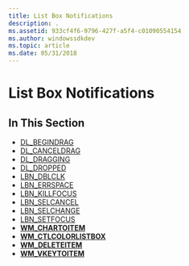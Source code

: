 ```yaml
---
title: List Box Notifications
description: .
ms.assetid: 933cf4f6-9796-427f-a5f4-c01090554154
ms.author: windowssdkdev
ms.topic: article
ms.date: 05/31/2018
---
```


# List Box Notifications

## In This Section

-   [DL\_BEGINDRAG](dl-begindrag.md)
-   [DL\_CANCELDRAG](dl-canceldrag.md)
-   [DL\_DRAGGING](dl-dragging.md)
-   [DL\_DROPPED](dl-dropped.md)
-   [LBN\_DBLCLK](lbn-dblclk.md)
-   [LBN\_ERRSPACE](lbn-errspace.md)
-   [LBN\_KILLFOCUS](lbn-killfocus.md)
-   [LBN\_SELCANCEL](lbn-selcancel.md)
-   [LBN\_SELCHANGE](lbn-selchange.md)
-   [LBN\_SETFOCUS](lbn-setfocus.md)
-   [**WM\_CHARTOITEM**](wm-chartoitem.md)
-   [**WM\_CTLCOLORLISTBOX**](wm-ctlcolorlistbox.md)
-   [**WM\_DELETEITEM**](wm-deleteitem.md)
-   [**WM\_VKEYTOITEM**](wm-vkeytoitem.md)

 

 




